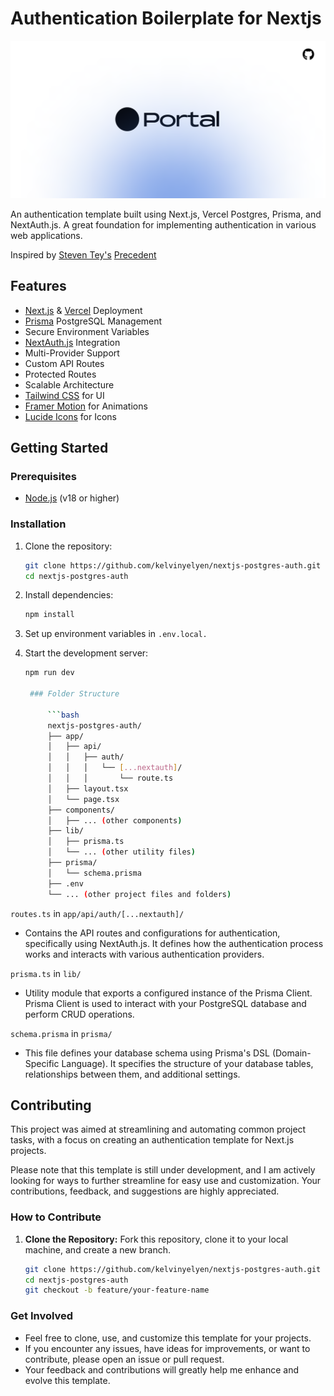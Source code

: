# Authentication Boilerplate for Nextjs

![Project Logo](/public/banner.png)

An authentication template built using Next.js, Vercel Postgres, Prisma, and NextAuth.js.  A great foundation for implementing authentication in various web applications.

Inspired by [Steven Tey's](https://github.com/steven-tey) [Precedent](https://github.com/steven-tey/precedent)

## Features

- [Next.js](https://nextjs.org/) & [Vercel](https://vercel.com/) Deployment
- [Prisma](https://www.prisma.io/) PostgreSQL Management
- Secure Environment Variables
- [NextAuth.js](https://next-auth.js.org/) Integration
- Multi-Provider Support
- Custom API Routes
- Protected Routes
- Scalable Architecture
- [Tailwind CSS](https://tailwindcss.com/) for UI
- [Framer Motion](https://www.framer.com/motion/) for Animations
- [Lucide Icons](https://lucide.dev/) for Icons

## Getting Started

### Prerequisites

- [Node.js](https://nodejs.org/) (v18 or higher)

### Installation

1. Clone the repository:

   ```bash
   git clone https://github.com/kelvinyelyen/nextjs-postgres-auth.git
   cd nextjs-postgres-auth

2. Install dependencies:

   ```bash
   npm install

3. Set up environment variables in `.env.local.`
 
4. Start the development server:

   ```bash
   npm run dev

    ### Folder Structure

        ```bash
        nextjs-postgres-auth/
        ├── app/
        │   ├── api/
        │   │   ├── auth/
        │   │   │   └── [...nextauth]/
        │   │   │       └── route.ts
        │   ├── layout.tsx
        │   └── page.tsx
        ├── components/
        │   ├── ... (other components)
        ├── lib/
        │   ├── prisma.ts
        │   └── ... (other utility files)
        ├── prisma/
        │   └── schema.prisma
        ├── .env
        └── ... (other project files and folders)


`routes.ts` in `app/api/auth/[...nextauth]/`

- Contains the API routes and configurations for authentication, specifically using NextAuth.js. It defines how the authentication process works and interacts with various authentication providers.


`prisma.ts` in `lib/`

- Utility module that exports a configured instance of the Prisma Client. Prisma Client is used to interact with your PostgreSQL database and perform CRUD operations.


`schema.prisma` in `prisma/`
- This file defines your database schema using Prisma's DSL (Domain-Specific Language). It specifies the structure of your database tables, relationships between them, and additional settings.


## Contributing

This project was aimed at streamlining and automating common project tasks, with a focus on creating an authentication template for Next.js projects.

Please note that this template is still under development, and I am actively looking for ways to further streamline for easy use and customization. Your contributions, feedback, and suggestions are highly appreciated.

### How to Contribute

1. **Clone the Repository:** Fork this repository, clone it to your local machine, and create a new branch.

   ```bash
   git clone https://github.com/kelvinyelyen/nextjs-postgres-auth.git
   cd nextjs-postgres-auth
   git checkout -b feature/your-feature-name

### Get Involved
- Feel free to clone, use, and customize this template for your projects.
- If you encounter any issues, have ideas for improvements, or want to contribute, please open an issue or pull request.
- Your feedback and contributions will greatly help me enhance and evolve this template.